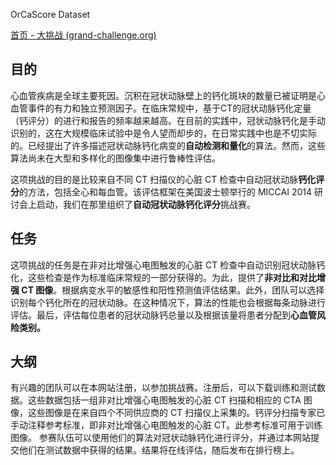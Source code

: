 OrCaScore Dataset

[首页 - 大挑战 (grand-challenge.org)](https://orcascore.grand-challenge.org/)

## 目的

心血管疾病是全球主要死因。沉积在冠状动脉壁上的钙化斑块的数量已被证明是心血管事件的有力和独立预测因子。在临床常规中，基于CT的冠状动脉钙化定量（钙评分）的进行和报告的频率越来越高。在目前的实践中，冠状动脉钙化是手动识别的，这在大规模临床试验中是令人望而却步的，在日常实践中也是不切实际的。已经提出了许多描述冠状动脉钙化病变的**自动检测和量化**的算法。然而，这些算法尚未在大型和多样化的图像集中进行鲁棒性评估。

这项挑战的目的是比较来自不同 CT 扫描仪的心脏 CT 检查中自动冠状动脉**钙化评分**的方法，包括全心和每血管。该评估框架在美国波士顿举行的 MICCAI 2014 研讨会上启动，我们在那里组织了**自动冠状动脉钙化评分**挑战赛。

## 任务

这项挑战的任务是在非对比增强心电图触发的心脏 CT 检查中自动识别冠状动脉钙化，这些检查是作为标准临床常规的一部分获得的。为此，提供了**非对比和对比增强 CT 图像**。根据病变水平的敏感性和阳性预测值评估结果。此外，团队可以选择识别每个钙化所在的冠状动脉。在这种情况下，算法的性能也会根据每条动脉进行评估。最后，评估每位患者的冠状动脉钙总量以及根据该量将患者分配到**心血管风险类别。**

## 大纲

有兴趣的团队可以在本网站注册，以参加挑战赛。注册后，可以下载训练和测试数据。这些数据包括一组非对比增强心电图触发的心脏 CT 扫描和相应的 CTA 图像，这些图像是在来自四个不同供应商的 CT 扫描仪上采集的。钙评分扫描专家已手动注释参考标准，即非对比增强心电图触发的心脏 CT。此参考标准可用于训练图像。 参赛队伍可以使用他们的算法对冠状动脉钙化进行评分，并通过本网站提交他们在测试数据中获得的结果。结果将在线评估，随后发布在排行榜上。